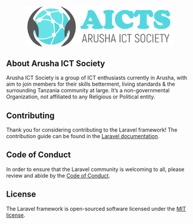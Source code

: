 <p align="center">

[comment]: <> (<a href="https://laravel.com" target="_blank">)

<img src="https://github.com/hijizaly/arushaictsociety_laravel_backend/blob/master/public/aictslogo.png" width="400" >

[comment]: <> (![Arusha ICT Society]&#40;https://github.com/hijizaly/arushaictsociety_laravel_backend/blob/master/public/aictslogo.pngraw=true&#41;)

[comment]: <> (</a>)
</p>



## About Arusha ICT Society

Arusha ICT Society is a group of ICT enthusiasts currently in Arusha, with aim to join members for their skills betterment, living standards & the surrounding Tanzania community at large. It’s a non-governmental Organization, not affiliated to any Religious or Political entity.


## Contributing

Thank you for considering contributing to the Laravel framework! The contribution guide can be found in the [Laravel documentation](https://laravel.com/docs/contributions).

## Code of Conduct

In order to ensure that the Laravel community is welcoming to all, please review and abide by the [Code of Conduct](https://laravel.com/docs/contributions#code-of-conduct).

[comment]: <> (## Security Vulnerabilities)

[comment]: <> (If you discover a security vulnerability within Laravel, please send an e-mail to Taylor Otwell via [taylor@laravel.com]&#40;mailto:taylor@laravel.com&#41;. All security vulnerabilities will be promptly addressed.)

## License

The Laravel framework is open-sourced software licensed under the [MIT license](https://opensource.org/licenses/MIT).
